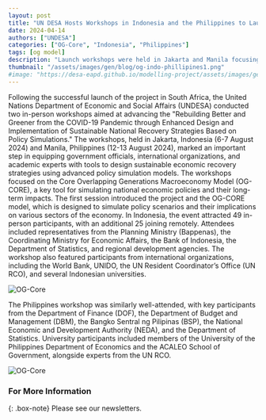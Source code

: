```yaml
---
layout: post
title: "UN DESA Hosts Workshops in Indonesia and the Philippines to Launch Rebuilding Better and Greener Project"
date: 2024-04-14
authors: ["UNDESA"]
categories: ["OG-Core", "Indonesia", "Philippines"]
tags: [og model]
description: "Launch workshops were held in Jakarta and Manila focusing on OG-Core for recovery strategy design."
thumbnail: "/assets/images/gen/blog/og-indo-phillipines1.png"
#image: "https://desa-eapd.github.io/modelling-project/assets/images/gen/blog/og-indo-phillipines1.png"
---
```


Following the successful launch of the project in South Africa, the United Nations Department of Economic and Social Affairs (UNDESA) conducted two in-person workshops aimed at advancing the "Rebuilding Better and Greener from the COVID-19 Pandemic through Enhanced Design and Implementation of Sustainable National Recovery Strategies Based on Policy Simulations." The workshops, held in Jakarta, Indonesia (6-7 August 2024) and Manila, Philippines (12-13 August 2024), marked an important step in equipping government officials, international organizations, and academic experts with tools to design sustainable economic recovery strategies using advanced policy simulation models.
The workshops focused on the Core Overlapping Generations Macroeconomy Model (OG-CORE), a key tool for simulating national economic policies and their long-term impacts. The first session introduced the project and the OG-CORE model, which is designed to simulate policy scenarios and their implications on various sectors of the economy.
In Indonesia, the event attracted 49 in-person participants, with an additional 25 joining remotely. Attendees included representatives from the Planning Ministry (Bappenas), the Coordinating Ministry for Economic Affairs, the Bank of Indonesia, the Department of Statistics, and regional development agencies. The workshop also featured participants from international organizations, including the World Bank, UNIDO, the UN Resident Coordinator’s Office (UN RCO), and several Indonesian universities.

![OG-Core](https://desa-eapd.github.io/modelling-project/assets/images/gen/blog/og-indo-phillipines1.png)  

The Philippines workshop was similarly well-attended, with key participants from the Department of Finance (DOF), the Department of Budget and Management (DBM), the Bangko Sentral ng Pilipinas (BSP), the National Economic and Development Authority (NEDA), and the Department of Statistics. University participants included members of the University of the Philippines Department of Economics and the ACALEO School of Government, alongside experts from the UN RCO.

![OG-Core](https://desa-eapd.github.io/modelling-project/assets/images/gen/blog/og-indo-phillipines2.png)

### For More Information

{: .box-note}
Please see our newsletters.
